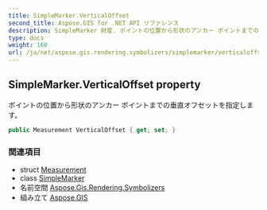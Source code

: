 ```yaml
---
title: SimpleMarker.VerticalOffset
second_title: Aspose.GIS for .NET API リファレンス
description: SimpleMarker 財産. ポイントの位置から形状のアンカー ポイントまでの垂直オフセットを指定します
type: docs
weight: 160
url: /ja/net/aspose.gis.rendering.symbolizers/simplemarker/verticaloffset/
---
```

## SimpleMarker.VerticalOffset property

ポイントの位置から形状のアンカー ポイントまでの垂直オフセットを指定します。

```csharp
public Measurement VerticalOffset { get; set; }
```

### 関連項目

* struct [Measurement](../../../aspose.gis.rendering/measurement/)
* class [SimpleMarker](../)
* 名前空間 [Aspose.Gis.Rendering.Symbolizers](../../simplemarker/)
* 組み立て [Aspose.GIS](../../../)


